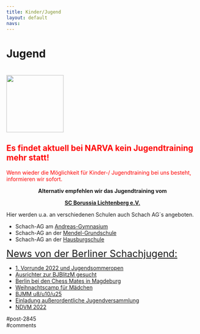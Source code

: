 ```yaml
---
title: Kinder/Jugend 
layout: default
navs:
---
```

<div class="post-2845 page type-page status-publish hentry" id="post-2845">
<h1 class="entry-title">Jugend</h1>
<div class="entry-content">
<h1><a href="https://www.narva-schach.de/wordpress/wp-content/uploads/2022/07/cropped-cropped-HeaderBildHomepagefertischneu2d-1-1.bmp"><img alt="" class="alignleft wp-image-9586 size-thumbnail" height="150" loading="lazy" sizes="(max-width: 150px) 100vw, 150px" src="https://www.narva-schach.de/wordpress/wp-content/uploads/2022/07/cropped-cropped-HeaderBildHomepagefertischneu2d-1-1-150x150.jpg" srcset="https://www.narva-schach.de/wordpress/wp-content/uploads/2022/07/cropped-cropped-HeaderBildHomepagefertischneu2d-1-1-150x150.jpg 150w, https://www.narva-schach.de/wordpress/wp-content/uploads/2022/07/cropped-cropped-HeaderBildHomepagefertischneu2d-1-1-144x144.jpg 144w, https://www.narva-schach.de/wordpress/wp-content/uploads/2022/07/cropped-cropped-HeaderBildHomepagefertischneu2d-1-1.bmp 200w" width="150"/></a></h1>
<h2><strong><span style="color: #ff0000;">Es findet aktuell bei NARVA kein Jugendtraining mehr statt!<br/>
</span></strong></h2>
<p><span style="color: #ff0000;">Wenn wieder die Möglichkeit für Kinder-/ Jugendtraining bei uns besteht, informieren wir sofort.</span></p>
<p style="text-align: center;"><strong>Alternativ empfehlen wir das Jugendtraining </strong><strong>vom</strong></p>
<p style="text-align: center;"><strong> <a href="https://borussia-lichtenberg.de/" rel="noopener" target="_blank">SC Borussia Lichtenberg e.V.</a></strong></p>
<p>Hier werden u.a. an verschiedenen Schulen auch Schach AG´s angeboten.</p>
<ul>
<li>Schach-AG am <a href="http://www.andreas-gym.de/" rel="noopener" target="_blank">Andreas-Gymnasium</a></li>
<li>Schach-AG an der <a href="https://www.mendel-grundschule.de/" rel="noopener" target="_blank">Mendel-Grundschule</a></li>
<li>Schach-AG an der <a href="http://www.hausburgschule.de/" rel="noopener" target="_blank">Hausburgschule</a></li>
</ul>
<p><span style="text-decoration-line: underline; font-size: 1.8em;">News von der Berliner Schachjugend:</span></p>
<ul><!--via SimplePie with RSSImport--><li><a href="http://www.schachjugend-in-berlin.de/1-vorrunde-2022-und-jugendsommeropen/" title="1. Vorrunde 2022 und Jugendsommeropen">1. Vorrunde 2022 und Jugendsommeropen</a></li><li><a href="http://www.schachjugend-in-berlin.de/ausrichter-zur-bjblitzm-gesucht/" title="Ausrichter zur BJBlitzM gesucht">Ausrichter zur BJBlitzM gesucht</a></li><li><a href="http://www.schachjugend-in-berlin.de/berlin-bei-den-chess-mates-in-magdeburg/" title="Berlin bei den Chess Mates in Magdeburg">Berlin bei den Chess Mates in Magdeburg</a></li><li><a href="http://www.schachjugend-in-berlin.de/weihnachtscamp-fuer-maedchen-2/" title="Weihnachtscamp für Mädchen">Weihnachtscamp für Mädchen</a></li><li><a href="http://www.schachjugend-in-berlin.de/bjmm-u8-u10-u25/" title="BJMM u8/u10/u25">BJMM u8/u10/u25</a></li><li><a href="http://www.schachjugend-in-berlin.de/einladung-ausserordentliche-jugendversammlung/" title="Einladung außerordentliche Jugendversammlung">Einladung außerordentliche Jugendversammlung</a></li><li><a href="http://www.schachjugend-in-berlin.de/ndvm-2022/" title="NDVM 2022">NDVM 2022</a></li></ul>
</div><!-- .entry-content -->
</div> #post-2845 
<div id="comments">
</div> #comments 
